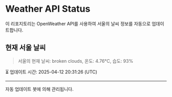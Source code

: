 
# Weather API Status

이 리포지토리는 OpenWeather API를 사용하여 서울의 날씨 정보를 자동으로 업데이트합니다.

## 현재 서울 날씨
> 서울의 현재 날씨: broken clouds, 온도: 4.76°C, 습도: 93%

⏳ 업데이트 시간: 2025-04-12 20:31:26 (UTC)

---
자동 업데이트 봇에 의해 관리됩니다.
